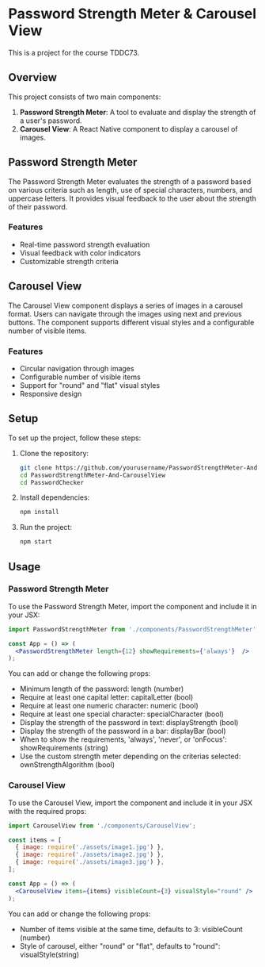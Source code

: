 # Password Strength Meter & Carousel View

This is a project for the course TDDC73.

## Overview

This project consists of two main components:
1. **Password Strength Meter**: A tool to evaluate and display the strength of a user's password.
2. **Carousel View**: A React Native component to display a carousel of images.

## Password Strength Meter

The Password Strength Meter evaluates the strength of a password based on various criteria such as length, use of special characters, numbers, and uppercase letters. It provides visual feedback to the user about the strength of their password.

### Features
- Real-time password strength evaluation
- Visual feedback with color indicators
- Customizable strength criteria

## Carousel View

The Carousel View component displays a series of images in a carousel format. Users can navigate through the images using next and previous buttons. The component supports different visual styles and a configurable number of visible items.

### Features
- Circular navigation through images
- Configurable number of visible items
- Support for "round" and "flat" visual styles
- Responsive design

## Setup

To set up the project, follow these steps:

1. Clone the repository:
   ```bash
   git clone https://github.com/yourusername/PasswordStrengthMeter-And-CarouselView.git
   cd PasswordStrengthMeter-And-CarouselView
   cd PasswordChecker
   ```

2. Install dependencies:
   ```bash
   npm install
   ```

3. Run the project:
   ```bash
   npm start
   ```

## Usage

### Password Strength Meter

To use the Password Strength Meter, import the component and include it in your JSX:

```jsx
import PasswordStrengthMeter from './components/PasswordStrengthMeter';

const App = () => (
  <PasswordStrengthMeter length={12} showRequirements={'always'}  />
);
```

You can add or change the following props:

- Minimum length of the password: length (number)             
- Require at least one capital letter: capitalLetter (bool)
- Require at least one numeric character: numeric (bool)
- Require at least one special character: specialCharacter (bool)
- Display the strength of the password in text: displayStrength (bool)
- Display the strength of the password in a bar: displayBar (bool)
- When to show the requirements, 'always', 'never', or 'onFocus': showRequirements (string)
- Use the custom strength meter depending on the criterias selected: ownStrengthAlgorithm (bool)

### Carousel View

To use the Carousel View, import the component and include it in your JSX with the required props:

```jsx
import CarouselView from './components/CarouselView';

const items = [
  { image: require('./assets/image1.jpg') },
  { image: require('./assets/image2.jpg') },
  { image: require('./assets/image3.jpg') },
];

const App = () => (
  <CarouselView items={items} visibleCount={3} visualStyle="round" />
);
```
You can add or change the following props:

- Number of items visible at the same time, defaults to 3: visibleCount (number)
- Style of carousel, either "round" or "flat", defaults to "round": visualStyle(string)
